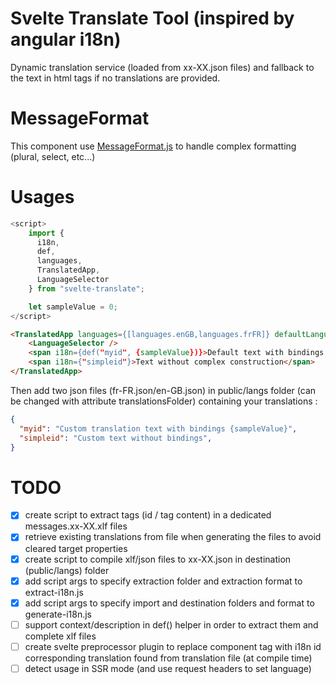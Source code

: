 
# Svelte Translate Tool (inspired by angular i18n)

Dynamic translation service (loaded from xx-XX.json files) and fallback to the text in html tags if no translations are provided.

# MessageFormat

This component use [MessageFormat.js](https://github.com/messageformat/messageformat) to handle complex formatting (plural, select, etc...)

# Usages

```js
<script>
    import {
	  i18n,
	  def,
	  languages,
	  TranslatedApp,
	  LanguageSelector
	} from "svelte-translate";

	let sampleValue = 0;
</script>
```

```html
<TranslatedApp languages={[languages.enGB,languages.frFR]} defaultLanguage={languages.frFR}>
    <LanguageSelector />
    <span i18n={def("myid", {sampleValue})}>Default text with bindings {sampleValue}<span>
    <span i18n={"simpleid"}>Text without complex construction</span>
</TranslatedApp>
```
Then add two json files (fr-FR.json/en-GB.json) in public/langs folder (can be changed with attribute translationsFolder) containing your translations :

```json
{
  "myid": "Custom translation text with bindings {sampleValue}",
  "simpleid": "Custom text without bindings",
}
```

# TODO

* [x] create script to extract tags (id / tag content) in a dedicated messages.xx-XX.xlf files
* [x] retrieve existing translations from file when generating the files to avoid cleared target properties
* [x] create script to compile xlf/json files to xx-XX.json in destination (public/langs) folder
* [x] add script args to specify extraction folder and extraction format to extract-i18n.js
* [x] add script args to specify import and destination folders and format to generate-i18n.js
* [ ] support context/description in def() helper in order to extract them and complete xlf files
* [ ] create svelte preprocessor plugin to replace component tag with i18n id corresponding translation found from translation file (at compile time)
* [ ] detect usage in SSR mode (and use request headers to set language)
